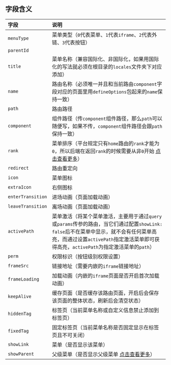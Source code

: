 ## 字段含义

| 字段              | 说明                                                                                                                                                                                                                                                                                                                                                                                                                                                             |
| :---------------- | :--------------------------------------------------------------------------------------------------------------------------------------------------------------------------------------------------------------------------------------------------------------------------------------------------------------------------------------------------------------------------------------------------------------------------------------------------------------- |
| `menuType`        | 菜单类型（`0`代表菜单、`1`代表`iframe`、`2`代表外链、`3`代表按钮）                                                                                                                                                                                                                                                                                                                                                                                               |
| `parentId`        |                                                                                                                                                                                                                                                                                                                                                                                                                                                                  |
| `title`           | 菜单名称（兼容国际化、非国际化，如果用国际化的写法就必须在根目录的`locales`文件夹下对应添加）                                                                                                                                                                                                                                                                                                                                                                    |
| `name`            | 路由名称（必须唯一并且和当前路由`component`字段对应的页面里用`defineOptions`包起来的`name`保持一致）                                                                                                                                                                                                                                                                                                                                                             |
| `path`            | 路由路径                                                                                                                                                                                                                                                                                                                                                                                                                                                         |
| `component`       | 组件路径（传`component`组件路径，那么`path`可以随便写，如果不传，`component`组件路径会跟`path`保持一致）                                                                                                                                                                                                                                                                                                                                                         |
| `rank`            | 菜单排序（平台规定只有`home`路由的`rank`才能为`0`，所以后端在返回`rank`的时候需要从非`0`开始 [点击查看更多](https://yiming_chang.gitee.io/pure-admin-doc/pages/routerMenu/#%E8%8F%9C%E5%8D%95%E6%8E%92%E5%BA%8F-rank)）                                                                                                                                                                                                                                          |
| `redirect`        | 路由重定向                                                                                                                                                                                                                                                                                                                                                                                                                                                       |
| `icon`            | 菜单图标                                                                                                                                                                                                                                                                                                                                                                                                                                                         |
| `extraIcon`       | 右侧图标                                                                                                                                                                                                                                                                                                                                                                                                                                                         |
| `enterTransition` | 进场动画（页面加载动画）                                                                                                                                                                                                                                                                                                                                                                                                                                         |
| `leaveTransition` | 离场动画（页面加载动画）                                                                                                                                                                                                                                                                                                                                                                                                                                         |
| `activePath`      | 菜单激活（将某个菜单激活，主要用于通过`query`或`params`传参的路由，当它们通过配置`showLink: false`后不在菜单中显示，就不会有任何菜单高亮，而通过设置`activePath`指定激活菜单即可获得高亮，`activePath`为指定激活菜单的`path`）                                                                                                                                                                                                                                   |
| `perm`            | 权限标识（按钮级别权限设置）                                                                                                                                                                                                                                                                                                                                                                                                                                     |
| `frameSrc`        | 链接地址（需要内嵌的`iframe`链接地址）                                                                                                                                                                                                                                                                                                                                                                                                                           |
| `frameLoading`    | 加载动画（内嵌的`iframe`页面是否开启首次加载动画）                                                                                                                                                                                                                                                                                                                                                                                                               |
| `keepAlive`       | 缓存页面（是否缓存该路由页面，开启后会保存该页面的整体状态，刷新后会清空状态）                                                                                                                                                                                                                                                                                                                                                                                   |
| `hiddenTag`       | 标签页（当前菜单名称或自定义信息禁止添加到标签页）                                                                                                                                                                                                                                                                                                                                                                                                               |
| `fixedTag`        | 固定标签页（当前菜单名称是否固定显示在标签页且不可关闭）                                                                                                                                                                                                                                                                                                                                                                                                         |
| `showLink`        | 菜单（是否显示该菜单）                                                                                                                                                                                                                                                                                                                                                                                                                                           |
| `showParent`      | 父级菜单（是否显示父级菜单 [点击查看更多](https://yiming_chang.gitee.io/pure-admin-doc/pages/routerMenu/#%E7%AC%AC%E4%B8%80%E7%A7%8D-%E8%AF%A5%E6%A8%A1%E5%BC%8F%E9%92%88%E5%AF%B9%E7%88%B6%E7%BA%A7%E8%8F%9C%E5%8D%95%E4%B8%8B%E5%8F%AA%E6%9C%89%E4%B8%80%E4%B8%AA%E5%AD%90%E8%8F%9C%E5%8D%95%E7%9A%84%E6%83%85%E5%86%B5-%E5%9C%A8%E5%AD%90%E8%8F%9C%E5%8D%95%E7%9A%84-meta-%E5%B1%9E%E6%80%A7%E4%B8%AD%E5%8A%A0%E4%B8%8A-showparent-true-%E5%8D%B3%E5%8F%AF)） |

